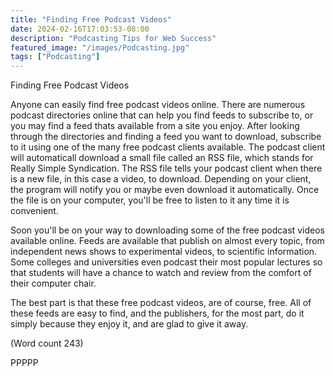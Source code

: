 ```yaml
---
title: "Finding Free Podcast Videos"
date: 2024-02-16T17:03:53-08:00
description: "Podcasting Tips for Web Success"
featured_image: "/images/Podcasting.jpg"
tags: ["Podcasting"]
---
```


Finding Free Podcast Videos 

Anyone can easily find free podcast videos online.
There are numerous podcast directories online that can
help you find feeds to subscribe to, or you may find a
feed thats available from a site you enjoy. After looking
through the directories and finding a feed you want to
download, subscribe to it using one of the many free
podcast clients available. The podcast client will
automaticall download a small file called an RSS file,
which stands for Really Simple Syndication. The RSS
file tells your podcast client when there is a new file, in
this case a video, to download. Depending on your
client, the program will notify you or maybe even
download it automatically. Once the file is on your
computer, you'll be free to listen to it any time it is
convenient.

Soon you'll be on your way to downloading some of the
free podcast videos available online. Feeds are available
that publish on almost every topic, from independent
news shows to experimental videos, to scientific
information. Some colleges and universities even
podcast their most popular lectures so that students will
have a chance to watch and review from the comfort of
their computer chair.

The best part is that these free podcast videos, are of
course, free. All of these feeds are easy to find, and the
publishers, for the most part, do it simply because they
enjoy it, and are glad to give it away.      

(Word count 243)

PPPPP

